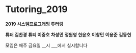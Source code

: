 # Tutoring_2019


__**2019 시스템프로그래밍 튜터링**__


**튜터 김찬경**
**튜티 이중호**
    **차성민**
    **정원영**
    **한윤호**
    **이창민**
    **이용준**
    **김동현**
    
    
모임은 매주 금요일 __시 ___에서 실시합니다

